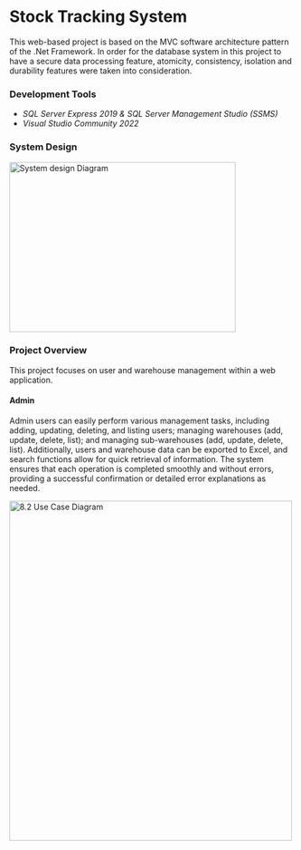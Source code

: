# Stock Tracking System
<p>  This web-based project is based on the MVC software architecture pattern of the .Net Framework. In order for the database system in this project to have a secure data processing feature, atomicity, consistency, isolation and durability features were taken into consideration.</p>

<h3>Development Tools</h3>
<ul>
 <li><i>SQL Server Express 2019 & SQL Server Management Studio (SSMS) </i></li>
 <li><i>Visual Studio Community 2022</i></li>
</ul>
<h3>System Design</h3>
<img src="https://github.com/user-attachments/assets/f18e04a9-2f8c-4d66-a022-40481565a0ff" alt="System design Diagram" width="400" height="300" >

<h3>Project Overview</h3>
<p> This project focuses on user and warehouse management within a web application. </p>
<h4>Admin</h4>
<p> Admin users can easily perform various management tasks, including adding, updating, deleting, and listing users; managing warehouses (add, update, delete, list); and managing sub-warehouses (add, update, delete, list). Additionally, users and warehouse data can be exported to Excel, and search functions allow for quick retrieval of information. The system ensures that each operation is completed smoothly and without errors, providing a successful confirmation or detailed error explanations as needed.</p>
<img src="https://github.com/user-attachments/assets/0964c322-3fc9-4460-ab54-ac2de30e07c7" alt="8.2	Use Case Diagram" width="500" height="600"> 
